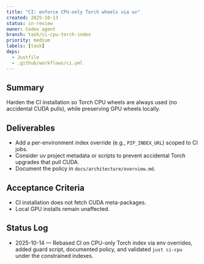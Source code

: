 ```yaml
---
title: "CI: enforce CPU-only Torch wheels via uv"
created: 2025-10-13
status: in-review
owner: Codex agent
branch: task/ci-cpu-torch-index
priority: medium
labels: [task]
deps:
  - Justfile
  - .github/workflows/ci.yml
---
```


## Summary

Harden the CI installation so Torch CPU wheels are always used (no accidental CUDA pulls), while preserving GPU wheels locally.

## Deliverables

- Add a per-environment index override (e.g., `PIP_INDEX_URL`) scoped to CI jobs.
- Consider uv project metadata or scripts to prevent accidental Torch upgrades that pull CUDA.
- Document the policy in `docs/architecture/overview.md`.

## Acceptance Criteria

- CI installation does not fetch CUDA meta-packages.
- Local GPU installs remain unaffected.

## Status Log

- 2025-10-14 — Rebased CI on CPU-only Torch index via env overrides, added guard script, documented policy, and validated `just ci-cpu` under the constrained indexes.
